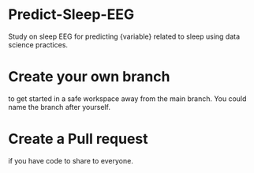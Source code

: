 # Predict-Sleep-EEG
Study on sleep EEG for predicting {variable} related to sleep using data science practices.

# **Create your own __branch__** 
to get started in a safe workspace away from the main branch. You could name the branch after yourself.

# **Create a Pull request**
if you have code to share to everyone.